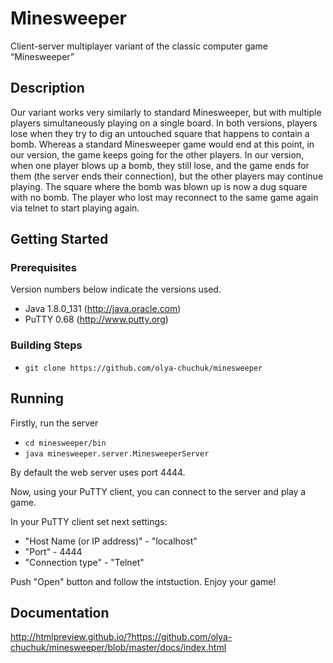 # Minesweeper
Client-server multiplayer variant of the classic computer game “Minesweeper”

## Description

Our variant works very similarly to standard Minesweeper, but with multiple players simultaneously playing on a single board. In both versions, players lose when they try to dig an untouched square that happens to contain a bomb. Whereas a standard Minesweeper game would end at this point, in our version, the game keeps going for the other players. In our version, when one player blows up a bomb, they still lose, and the game ends for them (the server ends their connection), but the other players may continue playing. The square where the bomb was blown up is now a dug square with no bomb. The player who lost may reconnect to the same game again via telnet to start playing again.

## Getting Started

### Prerequisites

Version numbers below indicate the versions used.

 * Java 1.8.0_131 (http://java.oracle.com)
 * PuTTY 0.68 (http://www.putty.org)
 
### Building Steps

 * ```git clone https://github.com/olya-chuchuk/minesweeper```
 
## Running

Firstly, run the server

 * ```cd minesweeper/bin```
 * ```java minesweeper.server.MinesweeperServer```
 
 By default the web server uses port 4444.
 
 Now, using your PuTTY client, you can connect to the server and play a game. 
 
 In your PuTTY client set next settings:

  * "Host Name (or IP address)" - "localhost"
  * "Port" - 4444
  * "Connection type" - "Telnet"
  
 Push "Open" button and follow the intstuction. Enjoy your game!

## Documentation

http://htmlpreview.github.io/?https://github.com/olya-chuchuk/minesweeper/blob/master/docs/index.html
